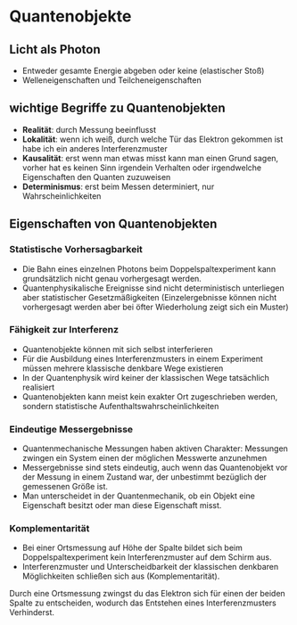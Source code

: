 # Quantenobjekte

## Licht als Photon

- Entweder gesamte Energie abgeben oder keine (elastischer Stoß)
- Welleneigenschaften und Teilcheneigenschaften

## wichtige Begriffe zu Quantenobjekten

- **Realität**: durch Messung beeinflusst
- **Lokalität**: wenn ich weiß, durch welche Tür das Elektron gekommen ist habe ich ein anderes Interferenzmuster
- **Kausalität**: erst wenn man etwas misst kann man einen Grund sagen, vorher hat es keinen Sinn irgendein Verhalten oder irgendwelche Eigenschaften den Quanten zuzuweisen
- **Determinismus**: erst beim Messen determiniert, nur Wahrscheinlichkeiten

## Eigenschaften von Quantenobjekten

### Statistische Vorhersagbarkeit

- Die Bahn eines einzelnen Photons beim Doppelspaltexperiment kann grundsätzlich nicht genau vorhergesagt werden.
- Quantenphysikalische Ereignisse sind nicht deterministisch unterliegen aber statistischer Gesetzmäßigkeiten (Einzelergebnisse können nicht vorhergesagt werden aber bei öfter Wiederholung zeigt sich ein Muster)

### Fähigkeit zur Interferenz

- Quantenobjekte können mit sich selbst interferieren
- Für die Ausbildung eines Interferenzmusters in einem Experiment müssen mehrere klassische denkbare Wege existieren
- In der Quantenphysik wird keiner der klassischen Wege tatsächlich realisiert
- Quantenobjekten kann meist kein exakter Ort zugeschrieben werden, sondern statistische Aufenthaltswahrscheinlichkeiten

### Eindeutige Messergebnisse

- Quantenmechanische Messungen haben aktiven Charakter: Messungen zwingen ein System einen der möglichen Messwerte anzunehmen
- Messergebnisse sind stets eindeutig, auch wenn das Quantenobjekt vor der Messung in einem Zustand war, der unbestimmt bezüglich der gemessenen Größe ist.
- Man unterscheidet in der Quantenmechanik, ob ein Objekt eine Eigenschaft besitzt oder man diese Eigenschaft misst.

### Komplementarität

- Bei einer Ortsmessung auf Höhe der Spalte bildet sich beim Doppelspaltexperiment kein Interferenzmuster auf dem Schirm aus.
- Interferenzmuster und Unterscheidbarkeit der klassischen denkbaren Möglichkeiten schließen sich aus (Komplementarität).

Durch eine Ortsmessung zwingst du das Elektron sich für einen der beiden Spalte zu entscheiden, wodurch das Entstehen eines Interferenzmusters Verhinderst.
